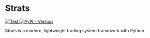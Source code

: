 # Strats

<p>
<a href="https://github.com/kazukiyoshida/strats/actions?query=event%3Apush+branch%3Amain" target="_blank">
  <img src="https://github.com/kazukiyoshida/strats/actions/workflows/test.yaml/badge.svg" alt="Test">
</a>
<a href="https://pypi.org/project/strats" target="_blank">
  <img src="https://img.shields.io/pypi/v/strats?label=pypi%20package&color=%2334D058" alt="PyPI - Version">
</a>
</p>

Strats is a modern, lightweight trading system framework with Python.
